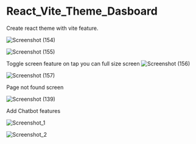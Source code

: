 # React_Vite_Theme_Dasboard
Create react theme with vite feature.

![Screenshot (154)](https://github.com/kunalBari5557/React_Vite_Theme_Dasboard/assets/96560938/633927cd-cd1c-4940-9f75-c6290152ca26)

![Screenshot (155)](https://github.com/kunalBari5557/React_Vite_Theme_Dasboard/assets/96560938/2f6443a6-74a9-4f7c-8d04-9402f772e3fd)

Toggle screen feature on tap you can full size screen
![Screenshot (156)](https://github.com/kunalBari5557/React_Vite_Theme_Dasboard/assets/96560938/186ffae6-1aea-4435-9538-8d0f07d03153)

![Screenshot (157)](https://github.com/kunalBari5557/React_Vite_Theme_Dasboard/assets/96560938/1c5800b4-3442-4729-98d7-9fa19369ed94)

Page not found screen

![Screenshot (139)](https://github.com/kunalBari5557/React_Vite_Theme_Dasboard/assets/96560938/ea0c58c9-1198-43da-bbbb-376ea7fe9b9d)

Add Chatbot features

![Screenshot_1](https://github.com/kunalBari5557/React_Vite_Theme_Dasboard/assets/96560938/35b2fcd2-6e1e-4908-9a9d-2a9b9eb5576e)

![Screenshot_2](https://github.com/kunalBari5557/React_Vite_Theme_Dasboard/assets/96560938/fc0d6df0-772e-43d2-93cb-c0973a7878f4)
